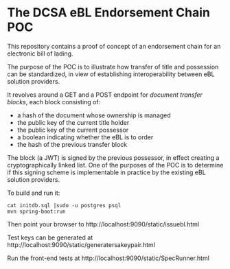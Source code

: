 The DCSA eBL Endorsement Chain POC
==================================

This repository contains a proof of concept of an endorsement chain for an electronic bill of lading.

The purpose of the POC is to illustrate how transfer of title and possession can be standardized, in view of establishing interoperability between eBL solution providers.

It revolves around a GET and a POST endpoint for *document transfer blocks*, each block consisting of:

 * a hash of the document whose ownership is managed
 * the public key of the current title holder
 * the public key of the current possessor
 * a boolean indicating whether the eBL is to order
 * the hash of the previous transfer block

The block (a JWT) is signed by the previous possessor, in effect creating a cryptographically linked list. One of the purposes of the POC is to determine if this signing scheme is implementable in practice by the existing eBL solution providers.

To build and run it:
```
cat initdb.sql |sudo -u postgres psql
mvn spring-boot:run
```

Then point your browser to http://localhost:9090/static/issuebl.html

Test keys can be generated at http://localhost:9090/static/generatersakeypair.html

Run the front-end tests at http://localhost:9090/static/SpecRunner.html
